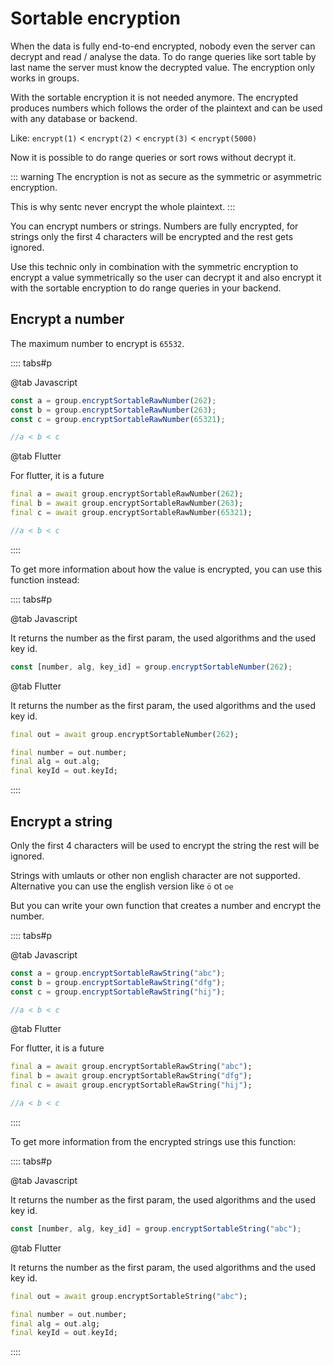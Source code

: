 # Sortable encryption

When the data is fully end-to-end encrypted, nobody even the server can decrypt and read / analyse the data.
To do range queries like sort table by last name the server must know the decrypted value. The encryption only works in groups.

With the sortable encryption it is not needed anymore. 
The encrypted produces numbers which follows the order of the plaintext and can be used with any database or backend.

Like: `encrypt(1)` < `encrypt(2)` < `encrypt(3)` < `encrypt(5000)`

Now it is possible to do range queries or sort rows without decrypt it.

::: warning
The encryption is not as secure as the symmetric or asymmetric encryption. 

This is why sentc never encrypt the whole plaintext.
:::

You can encrypt numbers or strings. Numbers are fully encrypted, for strings only the first 4 characters will be encrypted and the rest gets ignored.

Use this technic only in combination with the symmetric encryption to encrypt a 
value symmetrically so the user can decrypt it and also encrypt it with the sortable encryption to do range queries in your backend.

## Encrypt a number

The maximum number to encrypt is `65532`.

:::: tabs#p

@tab Javascript

```ts
const a = group.encryptSortableRawNumber(262);
const b = group.encryptSortableRawNumber(263);
const c = group.encryptSortableRawNumber(65321);

//a < b < c
```

@tab Flutter

For flutter, it is a future

```dart
final a = await group.encryptSortableRawNumber(262);
final b = await group.encryptSortableRawNumber(263);
final c = await group.encryptSortableRawNumber(65321);

//a < b < c
```

::::

To get more information about how the value is encrypted, you can use this function instead:

:::: tabs#p

@tab Javascript

It returns the number as the first param, the used algorithms and the used key id.

```ts
const [number, alg, key_id] = group.encryptSortableNumber(262);
```

@tab Flutter

It returns the number as the first param, the used algorithms and the used key id.

```dart
final out = await group.encryptSortableNumber(262);

final number = out.number;
final alg = out.alg;
final keyId = out.keyId;
```

::::

## Encrypt a string

Only the first 4 characters will be used to encrypt the string the rest will be ignored.

Strings with umlauts or other non english character are not supported. Alternative you can use the english version like `ö` ot `oe`

But you can write your own function that creates a number and encrypt the number.

:::: tabs#p

@tab Javascript

```ts
const a = group.encryptSortableRawString("abc");
const b = group.encryptSortableRawString("dfg");
const c = group.encryptSortableRawString("hij");

//a < b < c
```

@tab Flutter

For flutter, it is a future

```dart
final a = await group.encryptSortableRawString("abc");
final b = await group.encryptSortableRawString("dfg");
final c = await group.encryptSortableRawString("hij");

//a < b < c
```

::::

To get more information from the encrypted strings use this function:

:::: tabs#p

@tab Javascript

It returns the number as the first param, the used algorithms and the used key id.

```ts
const [number, alg, key_id] = group.encryptSortableString("abc");
```

@tab Flutter

It returns the number as the first param, the used algorithms and the used key id.

```dart
final out = await group.encryptSortableString("abc");

final number = out.number;
final alg = out.alg;
final keyId = out.keyId;
```

::::
